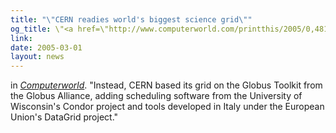 ```yaml
---
title: "\"CERN readies world's biggest science grid\""
og_title: \"<a href=\"http://www.computerworld.com/printthis/2005/0,4814,100543,00.html\">CERN readies world's biggest science grid</a>\"
link: 
date: 2005-03-01
layout: news
---
```


in <a href="http://www.computerworld.com/" data-proofer-ignore><em>Computerworld</em></a>. "Instead, CERN based its grid on the Globus Toolkit from the Globus Alliance, adding scheduling software from the University of Wisconsin's Condor project and tools developed in Italy under the European Union's DataGrid project."
